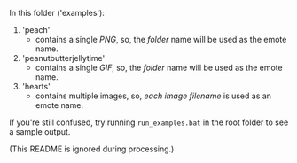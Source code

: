 In this folder ('examples'):
1. 'peach'
   - contains a single _PNG_, so, the *folder* name will be used as the emote name.
2. 'peanutbutterjellytime'
   - contains a single  _GIF_, so, the *folder* name will be used as the emote name.
3. 'hearts'
   - contains multiple images, so, _each image filename_ is used as an emote name.

If you're still confused, try running `run_examples.bat` in the root folder to see a sample output.

(This README is ignored during processing.)